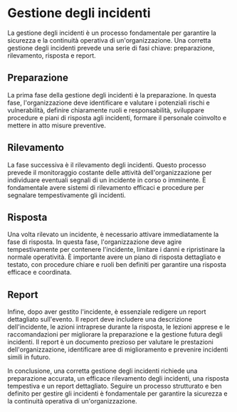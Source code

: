 # Gestione degli incidenti

La gestione degli incidenti è un processo fondamentale per garantire la sicurezza e la continuità operativa di un'organizzazione. Una corretta gestione degli incidenti prevede una serie di fasi chiave: preparazione, rilevamento, risposta e report.

## Preparazione

La prima fase della gestione degli incidenti è la preparazione. In questa fase, l'organizzazione deve identificare e valutare i potenziali rischi e vulnerabilità, definire chiaramente ruoli e responsabilità, sviluppare procedure e piani di risposta agli incidenti, formare il personale coinvolto e mettere in atto misure preventive.

## Rilevamento

La fase successiva è il rilevamento degli incidenti. Questo processo prevede il monitoraggio costante delle attività dell'organizzazione per individuare eventuali segnali di un incidente in corso o imminente. È fondamentale avere sistemi di rilevamento efficaci e procedure per segnalare tempestivamente gli incidenti.

## Risposta

Una volta rilevato un incidente, è necessario attivare immediatamente la fase di risposta. In questa fase, l'organizzazione deve agire tempestivamente per contenere l'incidente, limitare i danni e ripristinare la normale operatività. È importante avere un piano di risposta dettagliato e testato, con procedure chiare e ruoli ben definiti per garantire una risposta efficace e coordinata.

## Report

Infine, dopo aver gestito l'incidente, è essenziale redigere un report dettagliato sull'evento. Il report deve includere una descrizione dell'incidente, le azioni intraprese durante la risposta, le lezioni apprese e le raccomandazioni per migliorare la preparazione e la gestione futura degli incidenti. Il report è un documento prezioso per valutare le prestazioni dell'organizzazione, identificare aree di miglioramento e prevenire incidenti simili in futuro.

In conclusione, una corretta gestione degli incidenti richiede una preparazione accurata, un efficace rilevamento degli incidenti, una risposta tempestiva e un report dettagliato. Seguire un processo strutturato e ben definito per gestire gli incidenti è fondamentale per garantire la sicurezza e la continuità operativa di un'organizzazione.